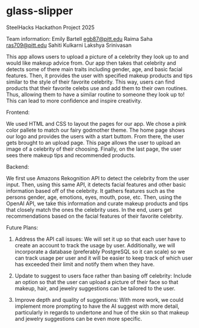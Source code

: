 # glass-slipper
SteelHacks Hackathon Project 2025

Team information:
Emily Bartell     egb87@pitt.edu
Raima Saha        ras709@pitt.edu
Sahiti Kulkarni
Lakshya Srinivasan

This app allows users to upload a picture of a celebrity they look up to and would like makeup advice from. 
Our app then takes that celebrity and detects some of there main traits including gender, age, and basic facial features.
Then, it provides the user with specified makeup products and tips similar to the style of their favorite celebrity.
This way, users can find products that their favorite celebs use and add them to their own routines. 
Thus, allowing them to have a similar routine to someone they look up to! This can lead to more confidence and inspire creativity. 

Frontend:

We used HTML and CSS to layout the pages for our app. We chose a pink color pallete to match our fairy godmother theme. 
The home page shows our logo and provides the users with a start buttom. From there, the user gets brought to an upload page.
This page allows the user to upload an image of a celebrity of their choosing. Finally, on the last page, the user sees there makeup tips and recommended products. 


Backend:

We first use Amazons Rekognition API to detect the celebrity from the user input.
Then, using this same API, it detects facial features and other basic information based off of the celebrity. 
It gathers features such as the persons gender, age, emotions, eyes, mouth, pose, etc. 
Then, using the OpenAI API, we take this information and curate makeup products and tips that closely match the ones the celebrity uses. 
In the end, users get recommendations based on the facial features of their favorite celebrity. 


Future Plans:

1. Address the API call issues: We will set it up so that each user have to create an account to track the usage by user. Additionally, we will incorporate a database (preferably PostgreSQL so it can scale) so we can track usage per user and it will be easier to keep track of which user has exceeded their limit and notify them when they have.

2. Update to suggest to users face rather than basing off celebrity: Include an option so that the user can upload a picture of their face so that makeup, hair, and jewelry suggestions can be tailored to the user.

3. Improve depth and quality of suggestions: With more work, we could implement more prompting to have the AI suggest with more detail, particularly in regards to undertone and hue of the skin so that makeup and jewelry suggestions can be even more specific.

